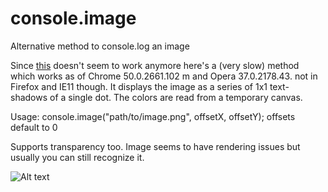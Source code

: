 # console.image
Alternative method to console.log an image

Since [this](https://github.com/adriancooney/console.image) doesn't seem to work anymore here's a (very slow) method which works as of Chrome 50.0.2661.102 m and Opera 37.0.2178.43. not in Firefox and IE11 though.
It displays the image as a series of 1x1 text-shadows of a single dot. The colors are read from a temporary canvas.

Usage: console.image("path/to/image.png", offsetX, offsetY);
offsets default to 0

Supports transparency too.
Image seems to have rendering issues but usually you can still recognize it.

![Alt text](http://i.imgur.com/yOW4Pzi.jpg)
